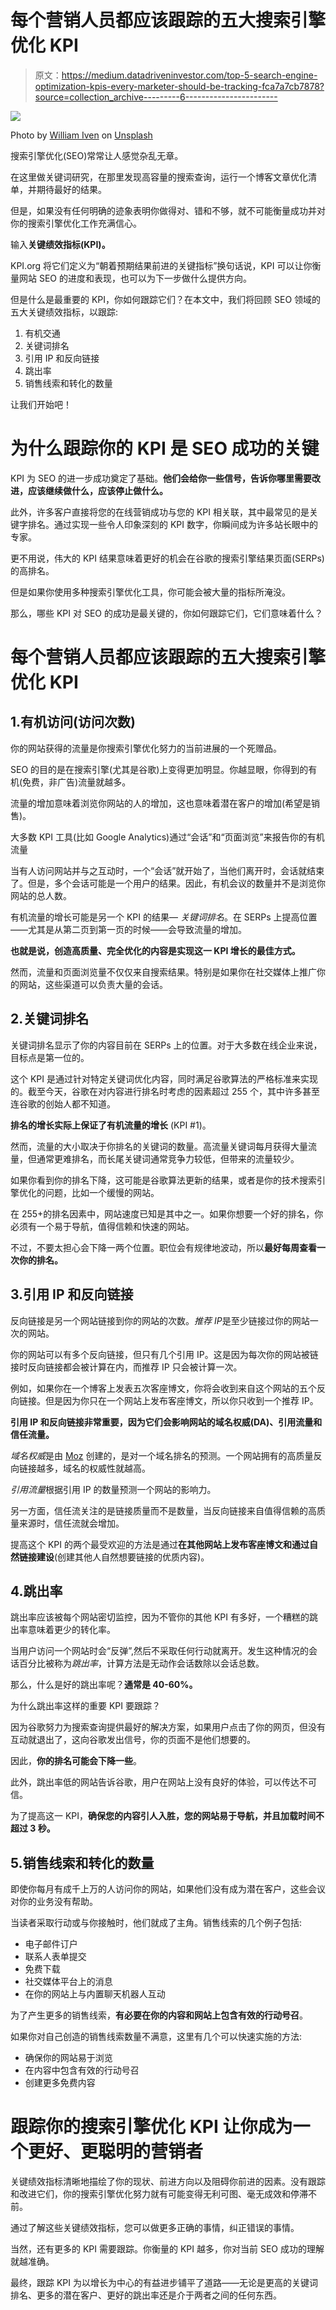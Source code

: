 # 每个营销人员都应该跟踪的五大搜索引擎优化 KPI

> 原文：<https://medium.datadriveninvestor.com/top-5-search-engine-optimization-kpis-every-marketer-should-be-tracking-fca7a7cb7878?source=collection_archive---------6----------------------->

![](img/18a34e8c69f1940da83b986db9721029.png)

Photo by [William Iven](https://unsplash.com/@firmbee?utm_source=unsplash&utm_medium=referral&utm_content=creditCopyText) on [Unsplash](https://unsplash.com/s/photos/marketing?utm_source=unsplash&utm_medium=referral&utm_content=creditCopyText)

搜索引擎优化(SEO)常常让人感觉杂乱无章。

在这里做关键词研究，在那里发现高容量的搜索查询，运行一个博客文章优化清单，并期待最好的结果。

但是，如果没有任何明确的迹象表明你做得对、错和不够，就不可能衡量成功并对你的搜索引擎优化工作充满信心。

输入**关键绩效指标(KPI)。**

KPI.org 将它们定义为“朝着预期结果前进的关键指标”换句话说，KPI 可以让你衡量网站 SEO 的进度和表现，也可以为下一步做什么提供方向。

但是什么是最重要的 KPI，你如何跟踪它们？在本文中，我们将回顾 SEO 领域的五大关键绩效指标，以跟踪:

1.  有机交通
2.  关键词排名
3.  引用 IP 和反向链接
4.  跳出率
5.  销售线索和转化的数量

让我们开始吧！

# 为什么跟踪你的 KPI 是 SEO 成功的关键

KPI 为 SEO 的进一步成功奠定了基础。**他们会给你一些信号，告诉你哪里需要改进，应该继续做什么，应该停止做什么。**

此外，许多客户直接将您的在线营销成功与您的 KPI 相关联，其中最常见的是关键字排名。通过实现一些令人印象深刻的 KPI 数字，你瞬间成为许多站长眼中的专家。

更不用说，伟大的 KPI 结果意味着更好的机会在谷歌的搜索引擎结果页面(SERPs)的高排名。

但是如果你使用多种搜索引擎优化工具，你可能会被大量的指标所淹没。

那么，哪些 KPI 对 SEO 的成功是最关键的，你如何跟踪它们，它们意味着什么？

# 每个营销人员都应该跟踪的五大搜索引擎优化 KPI

## 1.有机访问(访问次数)

你的网站获得的流量是你搜索引擎优化努力的当前进展的一个死赠品。

SEO 的目的是在搜索引擎(尤其是谷歌)上变得更加明显。你越显眼，你得到的有机(免费，非广告)流量就越多。

流量的增加意味着浏览你网站的人的增加，这也意味着潜在客户的增加(希望是销售)。

大多数 KPI 工具(比如 Google Analytics)通过“会话”和“页面浏览”来报告你的有机流量

当有人访问网站并与之互动时，一个“会话”就开始了，当他们离开时，会话就结束了。但是，多个会话可能是一个用户的结果。因此，有机会议的数量并不是浏览你网站的总人数。

有机流量的增长可能是另一个 KPI 的结果— *关键词排名*。在 SERPs 上提高位置——尤其是从第二页到第一页的时候——会导致流量的增加。

**也就是说，创造高质量、完全优化的内容是实现这一 KPI 增长的最佳方式。**

然而，流量和页面浏览量不仅仅来自搜索结果。特别是如果你在社交媒体上推广你的网站，这些渠道可以负责大量的会话。

## 2.关键词排名

关键词排名显示了你的内容目前在 SERPs 上的位置。对于大多数在线企业来说，目标点是第一位的。

这个 KPI 是通过针对特定关键词优化内容，同时满足谷歌算法的严格标准来实现的。截至今天，谷歌在对内容进行排名时考虑的因素超过 255 个，其中许多甚至连谷歌的创始人都不知道。

**排名的增长实际上保证了有机流量的增长** (KPI #1)。

然而，流量的大小取决于你排名的关键词的数量。高流量关键词每月获得大量流量，但通常更难排名，而长尾关键词通常竞争力较低，但带来的流量较少。

如果你看到你的排名下降，这可能是谷歌算法更新的结果，或者是你的技术搜索引擎优化的问题，比如一个缓慢的网站。

在 255+的排名因素中，网站速度已知是其中之一。如果你想要一个好的排名，你必须有一个易于导航，值得信赖和快速的网站。

不过，不要太担心会下降一两个位置。职位会有规律地波动，所以**最好每周查看一次你的排名。**

## 3.引用 IP 和反向链接

反向链接是另一个网站链接到你的网站的次数。*推荐 IP*是至少链接过你的网站一次的网站。

你的网站可以有多个反向链接，但只有几个引用 IP。这是因为每次你的网站被链接时反向链接都会被计算在内，而推荐 IP 只会被计算一次。

例如，如果你在一个博客上发表五次客座博文，你将会收到来自这个网站的五个反向链接。但是因为你只在一个网站上发布客座博文，所以你只收到一个推荐 IP。

**引用 IP 和反向链接非常重要，因为它们会影响网站的域名权威(DA)、引用流量和信任流量。**

*域名权威*是由 [Moz](https://moz.com/) 创建的，是对一个域名排名的预测。一个网站拥有的高质量反向链接越多，域名的权威性就越高。

*引用流量*根据引用 IP 的数量预测一个网站的影响力。

另一方面，信任流关注的是链接质量而不是数量，当反向链接来自值得信赖的高质量来源时，信任流就会增加。

提高这个 KPI 的两个最受欢迎的方法是通过**在其他网站上发布客座博文和通过自然链接建设**(创建其他人自然想要链接的优质内容)。

## 4.跳出率

跳出率应该被每个网站密切监控，因为不管你的其他 KPI 有多好，一个糟糕的跳出率意味着更少的转化率。

当用户访问一个网站时会“反弹”,然后不采取任何行动就离开。发生这种情况的会话百分比被称为*跳出率*，计算方法是无动作会话数除以会话总数。

那么，什么是好的跳出率呢？**通常是 40-60%。**

为什么跳出率这样的重要 KPI 要跟踪？

因为谷歌努力为搜索查询提供最好的解决方案，如果用户点击了你的网页，但没有互动就退出了，这向谷歌发出信号，你的页面不是他们想要的。

因此，**你的排名可能会下降一些**。

此外，跳出率低的网站告诉谷歌，用户在网站上没有良好的体验，可以传达不可信。

为了提高这一 KPI，**确保您的内容引人入胜，您的网站易于导航，并且加载时间不超过 3 秒。**

## 5.销售线索和转化的数量

即使你每月有成千上万的人访问你的网站，如果他们没有成为潜在客户，这些会议对你的业务没有帮助。

当读者采取行动或与你接触时，他们就成了主角。销售线索的几个例子包括:

*   电子邮件订户
*   联系人表单提交
*   免费下载
*   社交媒体平台上的消息
*   在你的网站上与内置聊天机器人互动

为了产生更多的销售线索，**有必要在你的内容和网站上包含有效的行动号召**。

如果你对自己创造的销售线索数量不满意，这里有几个可以快速实施的方法:

*   确保你的网站易于浏览
*   在内容中包含有效的行动号召
*   创建更多免费内容

# 跟踪你的搜索引擎优化 KPI 让你成为一个更好、更聪明的营销者

关键绩效指标清晰地描绘了你的现状、前进方向以及阻碍你前进的因素。没有跟踪和改进它们，你的搜索引擎优化努力就有可能变得无利可图、毫无成效和停滞不前。

通过了解这些关键绩效指标，您可以做更多正确的事情，纠正错误的事情。

当然，还有更多的 KPI 需要跟踪。你衡量的 KPI 越多，你对当前 SEO 成功的理解就越准确。

最终，跟踪 KPI 为以增长为中心的有益进步铺平了道路——无论是更高的关键词排名、更多的潜在客户、更好的跳出率还是介于两者之间的任何东西。